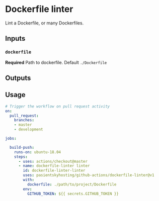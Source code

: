 # Dockerfile linter

Lint a Dockerfile, or many Dockerfiles.

## Inputs

### `dockerfile`

**Required** Path to dockerfile. Default `./Dockerfile`

## Outputs

## Usage

```yaml
# Trigger the workflow on pull request activity
on:
  pull_request:
    branches:
    - master
    - development

jobs:

  build-push:
    runs-on: ubuntu-18.04
    steps:
      - uses: actions/checkout@master
      - name: dockerfile-linter linter
        id: dockerfile-linter-linter
        uses: pasientskyhosting/github-actions/dockerfile-linter@v1
        with:
          dockerfile: ./path/to/project/Dockerfile
        env:
          GITHUB_TOKEN: ${{ secrets.GITHUB_TOKEN }}
```
